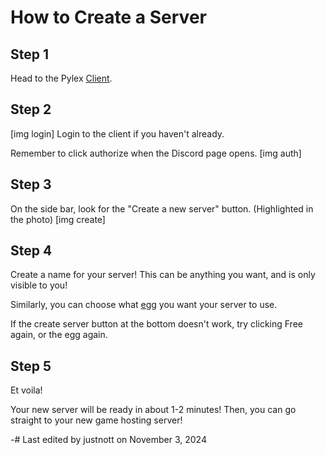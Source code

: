 # How to Create a Server

## Step 1
Head to the Pylex [Client](https://docs.coopr.tech/docs/PylexClient).

## Step 2
[img login]
Login to the client if you haven't already.

Remember to click authorize when the Discord page opens.
[img auth]

## Step 3
On the side bar, look for the "Create a new server" button. (Highlighted in the photo)
[img create]

## Step 4
Create a name for your server! This can be anything you want, and is only visible to you!

Similarly, you can choose what [egg](https://docs.coopr.tech/docs/Egg) you want your server to use.

If the create server button at the bottom doesn't work, try clicking Free again, or the egg again.

## Step 5
Et voila!

Your new server will be ready in about 1-2 minutes! Then, you can go straight to your new game hosting server!

-# Last edited by justnott on November 3, 2024